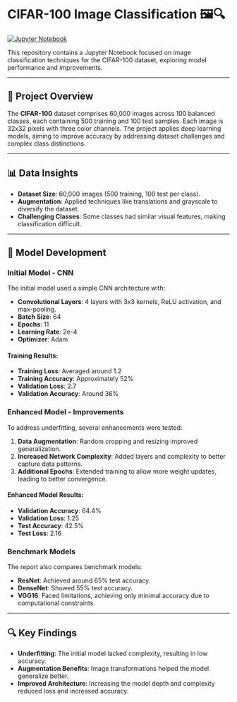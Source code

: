 # CIFAR-100 Image Classification 🖼️🔍
[![Jupyter Notebook](https://img.shields.io/badge/Notebook-cifar100_ass1.ipynb-orange?logo=jupyter)](https://github.com/shaySitri/Cifar100/blob/main/cifar100_ass1.ipynb)

This repository contains a Jupyter Notebook focused on image classification techniques for the CIFAR-100 dataset, exploring model performance and improvements.

---

## 📄 Project Overview
The **CIFAR-100** dataset comprises 60,000 images across 100 balanced classes, each containing 500 training and 100 test samples. Each image is 32x32 pixels with three color channels. The project applies deep learning models, aiming to improve accuracy by addressing dataset challenges and complex class distinctions.

---

## 📊 Data Insights
- **Dataset Size**: 60,000 images (500 training, 100 test per class).
- **Augmentation**: Applied techniques like translations and grayscale to diversify the dataset.
- **Challenging Classes**: Some classes had similar visual features, making classification difficult.

---

## 🧩 Model Development
### Initial Model - CNN
The initial model used a simple CNN architecture with:
- **Convolutional Layers**: 4 layers with 3x3 kernels, ReLU activation, and max-pooling.
- **Batch Size**: 64
- **Epochs**: 11
- **Learning Rate**: 2e-4
- **Optimizer**: Adam

#### Training Results:
- **Training Loss**: Averaged around 1.2
- **Training Accuracy**: Approximately 52%
- **Validation Loss**: 2.7
- **Validation Accuracy**: Around 36%

### Enhanced Model - Improvements
To address underfitting, several enhancements were tested:
1. **Data Augmentation**: Random cropping and resizing improved generalization.
2. **Increased Network Complexity**: Added layers and complexity to better capture data patterns.
3. **Additional Epochs**: Extended training to allow more weight updates, leading to better convergence.

#### Enhanced Model Results:
- **Validation Accuracy**: 64.4%
- **Validation Loss**: 1.25
- **Test Accuracy**: 42.5%
- **Test Loss**: 2.16

### Benchmark Models
The report also compares benchmark models:
- **ResNet**: Achieved around 65% test accuracy.
- **DenseNet**: Showed 55% test accuracy.
- **VGG16**: Faced limitations, achieving only minimal accuracy due to computational constraints.

---

## 🔍 Key Findings
- **Underfitting**: The initial model lacked complexity, resulting in low accuracy.
- **Augmentation Benefits**: Image transformations helped the model generalize better.
- **Improved Architecture**: Increasing the model depth and complexity reduced loss and increased accuracy.

